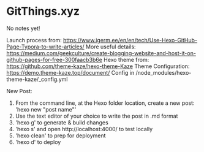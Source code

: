 # GitThings.xyz
 No notes yet!

Launch process from: https://www.igerm.ee/en/en/tech/Use-Hexo-GitHub-Page-Typora-to-write-articles/
More useful details: https://medium.com/geekculture/create-blogging-website-and-host-it-on-github-pages-for-free-300faacb3b6e
Hexo theme from: https://github.com/theme-kaze/hexo-theme-Kaze
Theme Configuration: https://demo.theme-kaze.top/document/
Config in /node_modules/hexo-theme-kaze/_config.yml

New Post:

1. From the command line, at the Hexo folder location, create a new post:
'hexo new "post name"'
2. Use the text editor of your choice to write the post in .md format
3. 'hexo g' to generate & build changes
4. 'hexo s' and open http://localhost:4000/ to test locally
5. 'hexo clean' to prep for deployment
6. 'hexo d' to deploy
